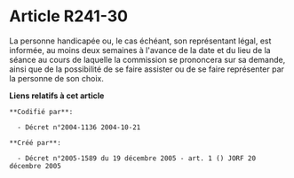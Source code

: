 # Article R241-30

La personne handicapée ou, le cas échéant, son représentant légal, est informée, au moins deux semaines à l'avance de la date
et du lieu de la séance au cours de laquelle la commission se prononcera sur sa demande, ainsi que de la possibilité de se
faire assister ou de se faire représenter par la personne de son choix.

**Liens relatifs à cet article**

	**Codifié par**:

	  - Décret n°2004-1136 2004-10-21

	**Créé par**:

	  - Décret n°2005-1589 du 19 décembre 2005 - art. 1 () JORF 20 décembre 2005
